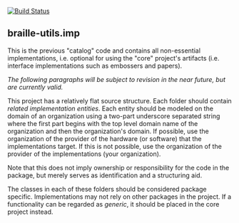 [![Build Status](https://travis-ci.org/brailleapps/braille-utils.impl.svg?branch=master)](https://travis-ci.org/brailleapps/braille-utils.impl)

## braille-utils.imp ##
This is the previous "catalog" code and contains all non-essential implementations, i.e. optional for using the "core" project's artifacts (i.e. interface implementations such as embossers and papers).

_The following paragraphs will be subject to revision in the near future, but are currently valid._

This project has a relatively flat source structure. Each folder should contain _related implementation entities_. Each entity should be modeled on the domain of an organization using a two-part underscore separated string where the first part begins with the top level domain name of the organization and then the organization's domain. If possible, use the organization of the provider of the hardware (or software) that the implementations target. If this is not possible, use the organization of the provider of the implementations (your organization).

Note that this does not imply ownership or responsibility for the code in the package, but merely serves as identification and a structuring aid.

The classes in each of these folders should be considered package specific. Implementations may not rely on other packages in the project. If a functionality can be regarded as _generic_, it should be placed in the core project instead.